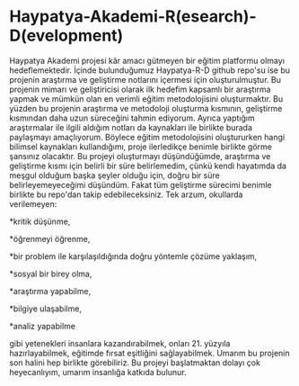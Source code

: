 # Haypatya-Akademi-R(esearch)-D(evelopment)

Haypatya Akademi projesi kâr amacı gütmeyen bir eğitim platformu olmayı hedeflemektedir. İçinde bulunduğumuz Haypatya-R-D github repo'su ise bu projenin araştırma ve geliştirme notlarını içermesi için oluşturulmuştur. Bu projenin mimarı ve geliştiricisi olarak ilk hedefim kapsamlı bir araştırma yapmak ve mümkün olan en verimli eğitim metodolojisini oluşturmaktır. Bu yüzden bu projenin araştırma ve metodoloji oluşturma kısmının, geliştirme kısmından daha uzun süreceğini tahmin ediyorum. Ayrıca yaptığım araştırmalar ile ilgili aldığım notları da kaynakları ile birlikte burada paylaşmayı amaçlıyorum. Böylece eğitim metodolojisini oluştururken hangi bilimsel kaynakları kullandığımı, proje ilerledikçe benimle birlikte görme şansınız olacaktır. Bu projeyi oluşturmayı düşündüğümde, araştırma ve geliştirme kısmı için belirli bir süre belirlemedim, çünkü kendi hayatımda da meşgul olduğum başka şeyler olduğu için, doğru bir süre belirleyemeyeceğimi düşündüm. Fakat tüm geliştirme sürecimi benimle birlikte bu repo'dan takip edebileceksiniz. Tek arzum, okullarda verilemeyen:

*kritik düşünme,

*öğrenmeyi öğrenme,

*bir problem ile karşılaşıldığında doğru yöntemle çözüme yaklaşım,

*sosyal bir birey olma,

*araştırma yapabilme,

*bilgiye ulaşabilme,

*analiz yapabilme

gibi yetenekleri insanlara kazandırabilmek, onları 21. yüzyıla hazırlayabilmek, eğitimde fırsat eşitliğini sağlayabilmek. Umarım bu projenin son halini hep birlikte görebiliriz. Bu projeyi başlatmaktan dolayı çok heyecanlıyım, umarım insanlığa katkıda bulunur.

